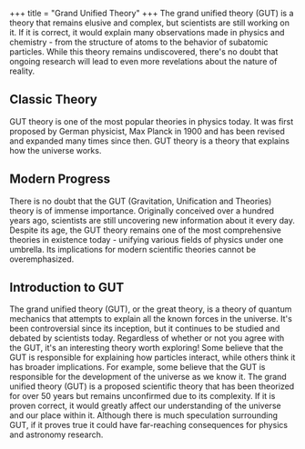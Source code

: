 +++
title = "Grand Unified Theory"
+++
The grand unified theory (GUT) is a theory that remains elusive and complex, but scientists are still working on it. If it is correct, it would explain many observations made in physics and chemistry - from the structure of atoms to the behavior of subatomic particles. While this theory remains undiscovered, there's no doubt that ongoing research will lead to even more revelations about the nature of reality.

## Classic Theory

GUT theory is one of the most popular theories in physics today. It was first proposed by German physicist, Max Planck in 1900 and has been revised and expanded many times since then. GUT theory is a theory that explains how the universe works.

## Modern Progress

There is no doubt that the GUT (Gravitation, Unification and Theories) theory is of immense importance. Originally conceived over a hundred years ago, scientists are still uncovering new information about it every day. Despite its age, the GUT theory remains one of the most comprehensive theories in existence today - unifying various fields of physics under one umbrella. Its implications for modern scientific theories cannot be overemphasized.

## Introduction to GUT

The grand unified theory (GUT), or the great theory, is a theory of quantum mechanics that attempts to explain all the known forces in the universe. It's been controversial since its inception, but it continues to be studied and debated by scientists today. Regardless of whether or not you agree with the GUT, it's an interesting theory worth exploring! Some believe that the GUT is responsible for explaining how particles interact, while others think it has broader implications. For example, some believe that the GUT is responsible for the development of the universe as we know it. The grand unified theory (GUT) is a proposed scientific theory that has been theorized for over 50 years but remains unconfirmed due to its complexity. If it is proven correct, it would greatly affect our understanding of the universe and our place within it. Although there is much speculation surrounding GUT, if it proves true it could have far-reaching consequences for physics and astronomy research.
